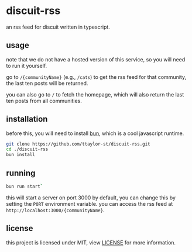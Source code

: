 # discuit-rss

an rss feed for discuit written in typescript.

## usage

note that we do not have a hosted version of this service, so you will need to
run it yourself.

go to `/{communityName}` (e.g., `/cats`) to get the rss feed for that
community, the last ten posts will be returned.

you can also go to `/` to fetch the homepage, which will also return the last
ten posts from all communities.

## installation

before this, you will need to install [bun](https://bun.sh/), which is a
cool javascript runtime.

```bash
git clone https://github.com/ttaylor-st/discuit-rss.git
cd ./discuit-rss
bun install
```

## running

```bash
bun run start`
```

this will start a server on port 3000 by default, you can change this by
setting the `PORT` environment variable. you can access the rss feed at
`http://localhost:3000/{communityName}`.

## license

this project is licensed under MIT, view [LICENSE](./LICENSE) for more
information.
